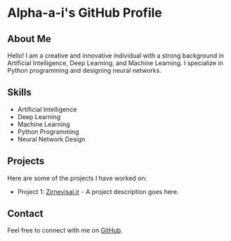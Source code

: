 # Alpha-a-i's GitHub Profile

## About Me

Hello! I am a creative and innovative individual with a strong background in Artificial Intelligence, Deep Learning, and Machine Learning. I specialize in Python programming and designing neural networks.

## Skills

- Artificial Intelligence
- Deep Learning
- Machine Learning
- Python Programming
- Neural Network Design

## Projects

Here are some of the projects I have worked on:

- Project 1: [Zirnevisai.ir](https://github.com/Alpha-a-i/Zirnevisai.ir) - A project description goes here.

## Contact

Feel free to connect with me on [GitHub](https://github.com/Alpha-a-i).
